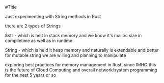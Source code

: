 #Title

Just experimenting with String methods in Rust

there are 2 types of Strings

&str - which is helt in stack memory and we know it's malloc size in
compiletime as well as in runtime

String - which is held it heap memory and naturally is extendable and better
for mutable string we are willing and planning to manipulate

exploring best practices for memory management in Rust, since IMHO this is the
future of Cloud Computing and overall network/system programming for the nest
5 years or so
